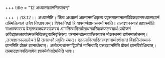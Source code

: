 +++
title = "12 अध्यात्मज्ञाननित्यत्वन्"

+++
।।13.12।। अध्यात्मेति। किंच अध्यात्मं आत्मानमधिकृत्य
प्रवृत्तमात्मानात्मविवेकज्ञानमध्यात्मज्ञानं तस्मिन्नित्यत्वं तत्रैव
निष्ठावत्त्वम्। विवेकनिष्ठो हि वाक्यार्थज्ञानसमर्थो भवति।
तत्त्वज्ञानस्याहं ब्रह्मास्मीति साक्षात्कारस्य वेदान्तवाक्यकरणकस्य
अमानित्वादिसर्वसाधनपरिपाकफलस्यार्थः प्रयोजनं
अविद्यातत्कार्यात्मकनिखिलदुःखनिवृत्तिरूपः परमानन्दात्मावाप्तिरूपश्च
मोक्षस्तस्य दर्शनमालोचनम्। ,तत्त्वज्ञानफलालोचनं हि तत्साधने प्रवृत्तिः
स्यात्। एतदमानित्वादितत्त्वज्ञानार्थदर्शनान्तं विंशतिसंख्याकं ज्ञानमिति
प्रोक्तं ज्ञानार्थत्वात्। अतोऽन्यथास्माद्विपरीतं मानित्वादि
यत्तदज्ञानमिति प्रोक्तं ज्ञानविरोधित्वात्। तस्मादज्ञानपरित्यागेन
ज्ञानमेवोपादेयमिति भावः।
